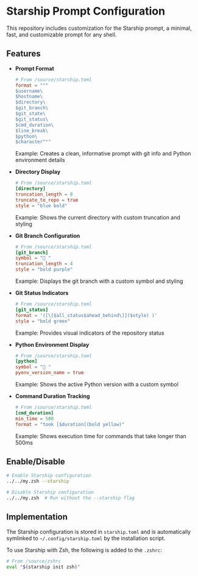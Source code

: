 # Starship Prompt Configuration

This repository includes customization for the Starship prompt, a minimal, fast, and customizable prompt for any shell.

## Features

* **Prompt Format**
  ```toml
  # From /source/starship.toml
  format = """
  $username\
  $hostname\
  $directory\
  $git_branch\
  $git_state\
  $git_status\
  $cmd_duration\
  $line_break\
  $python\
  $character"""
  ```
  Example: Creates a clean, informative prompt with git info and Python environment details

* **Directory Display**
  ```toml
  # From /source/starship.toml
  [directory]
  truncation_length = 8
  truncate_to_repo = true
  style = "blue bold"
  ```
  Example: Shows the current directory with custom truncation and styling

* **Git Branch Configuration**
  ```toml
  # From /source/starship.toml
  [git_branch]
  symbol = "🌱 "
  truncation_length = 4
  style = "bold purple"
  ```
  Example: Displays the git branch with a custom symbol and styling

* **Git Status Indicators**
  ```toml
  # From /source/starship.toml
  [git_status]
  format = '([\[$all_status$ahead_behind\]]($style) )'
  style = "bold green"
  ```
  Example: Provides visual indicators of the repository status

* **Python Environment Display**
  ```toml
  # From /source/starship.toml
  [python]
  symbol = "🐍 "
  pyenv_version_name = true
  ```
  Example: Shows the active Python version with a custom symbol

* **Command Duration Tracking**
  ```toml
  # From /source/starship.toml
  [cmd_duration]
  min_time = 500
  format = "took [$duration](bold yellow)"
  ```
  Example: Shows execution time for commands that take longer than 500ms

## Enable/Disable

```zsh
# Enable Starship configuration
../../my.zsh --starship

# Disable Starship configuration
../../my.zsh  # Run without the --starship flag
```

## Implementation

The Starship configuration is stored in `starship.toml` and is automatically symlinked to `~/.config/starship.toml` by the installation script.

To use Starship with Zsh, the following is added to the `.zshrc`:
```zsh
# From /source/zshrc
eval "$(starship init zsh)"
```